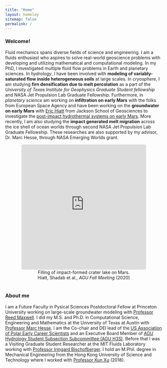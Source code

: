 ```yaml
---
title: "Home"
layout: homelay
sitemap: false
permalink: /
---
```


### Welcome!

Fluid mechanics spans diverse fields of science and engineering. I am a fluids enthusiast who aspires to solve real-world geoscience problems with developing and utilizing mathematical and computational modeling.
In my PhD, I investigated multiple fluid flow problems in Earth and planetary sciences. In *hydrology*, I have been involved with **modeling of variably-saturated flow inside heterogeneous soils** at large scales. In *cryosphere*, I am studying **firn densification due to melt percolation** as a part of the *University of Texas Institute for Geophysics Graduate Student fellowship* 
and NASA Jet Propulsion Lab Graduate Fellowship. Furthermore, in *planetary science* am working on **infiltration on early Mars** with the folks from European Space Agency and have been working on the **groundwater on early Mars** with <a href="https://www.ig.utexas.edu/students/eric-hiatt/" target="_blank">Eric Hiatt</a> from Jackson School of Geosciences to investigate the <a href="https://agu.confex.com/agu/fm20/webprogram/Paper712914.html" target="_blank">post-impact hydrothermal systems on early Mars</a>. More recently, I am also studying the **impact generated melt migration** across the ice shell of ocean worlds through second NASA Jet Propulsion Lab Graduate Fellowship. These researches are also supported by my advisor, Dr. Marc Hesse, through NASA Emerging Worlds grant.

<div class="container">
<div class="row">
<center>
<iframe src="https://player.vimeo.com/video/523324084?autoplay=1&loop=1&autopause=0&muted=1&quality=360p&background=1" width="400" height="400" style="border-style:solid;border-radius:5px;" frameborder="0" allow="autoplay"></iframe>
<br>Filling of impact-formed crater lake on Mars. <br/>
Hiatt, Shadab et al., <i>AGU Fall Meeting</i> (2020)
</center>
</div>
</div>
<br/>

### About me

I am a Future Faculty in Pysical Sciences Postdoctoral Fellow at Princeton University working on large-scale groundwater modeling with <a href="https://maxwell.princeton.edu/" target="_blank">Professor Reed Maxwell</a>. I did my M.S. and Ph.D. in Computational Science, Engineering and Mathematics at the University of Texas at Austin with <a href="https://www.jsg.utexas.edu/hesse/marc-hesse/" target="_blank">Professor Marc Hesse</a>. I am the Co-chair and DEI lead of the <a href="https://usapecs.wixsite.com/usapecs" target="_blank">US Association of Polar Early Career Scientists</a> and an Executive Board Member of <a href="https://www.agu-h3s.org/people" target="_blank">AGU Hydrology Student Subsection Subcommittee (AGU H3S)</a>.
Before that I was a Visiting Graduate Student Researcher at the MIT Fluids Laboratory working with <a href="https://www.mitfluidslab.com/" target="_blank">Professor Irmgard Bischofberger</a>. 
I hold an M.Phil. degree in Mechanical Engineering from the Hong Kong University of Science and Technology where I worked with <a href="https://www.math.hkust.edu.hk/~makxu/" target="_blank">Professor Kun Xu</a> (2018).